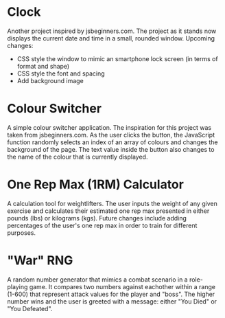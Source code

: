# Clock 

Another project inspired by jsbeginners.com. The project as it stands now displays the current date and time in a small, rounded window. 
Upcoming changes: 
  - CSS style the window to mimic an smartphone lock screen (in terms of format and shape)
  - CSS style the font and spacing
  - Add background image

# Colour Switcher

A simple colour switcher application. The inspiration for this project was taken from jsbeginners.com. As the user clicks the button, the JavaScript function randomly selects an index of an array of colours and changes the background of the page. The text value inside the button also changes to the name of the colour that is currently displayed.

# One Rep Max (1RM) Calculator 

A calculation tool for weightlifters. The user inputs the weight of any given exercise and calculates their estimated one rep max presented in either pounds (lbs) or kilograms (kgs). Future changes include adding percentages of the user's one rep max in order to train for different purposes. 

# "War" RNG

A random number generator that mimics a combat scenario in a role-playing game. It compares two numbers against eachother within a range (1-600) that represent attack values for the player and "boss". The higher number wins and the user is greeted with a message: either "You Died" or "You Defeated".
